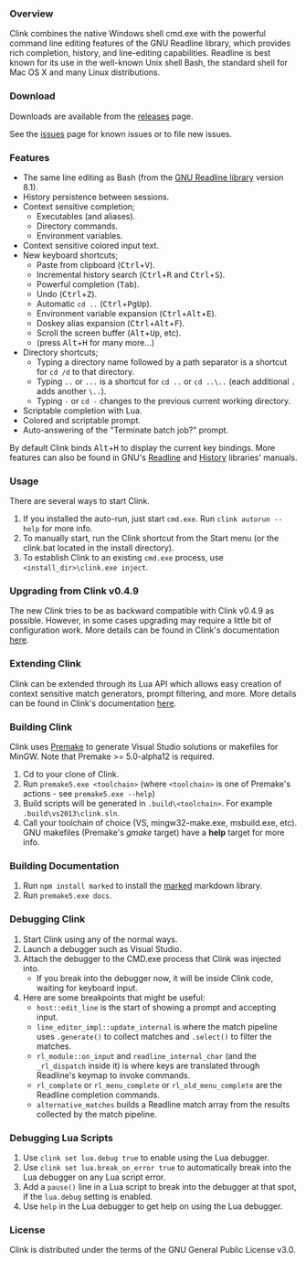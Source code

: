 ### Overview

Clink combines the native Windows shell cmd.exe with the powerful command line editing features of the GNU Readline library, which provides rich completion, history, and line-editing capabilities. Readline is best known for its use in the well-known Unix shell Bash, the standard shell for Mac OS X and many Linux distributions.

### Download

Downloads are available from the [releases](https://github.com/chrisant996/clink/releases) page.

See the [issues](https://github.com/chrisant996/clink/issues) page for known issues or to file new issues.

### Features

- The same line editing as Bash (from the [GNU Readline library](https://tiswww.case.edu/php/chet/readline/rltop.html) version 8.1).
- History persistence between sessions.
- Context sensitive completion;
  - Executables (and aliases).
  - Directory commands.
  - Environment variables.
- Context sensitive colored input text.
- New keyboard shortcuts;
  - Paste from clipboard (<kbd>Ctrl</kbd>+<kbd>V</kbd>).
  - Incremental history search (<kbd>Ctrl</kbd>+<kbd>R</kbd> and <kbd>Ctrl</kbd>+<kbd>S</kbd>).
  - Powerful completion (<kbd>Tab</kbd>).
  - Undo (<kbd>Ctrl</kbd>+<kbd>Z</kbd>).
  - Automatic `cd ..` (<kbd>Ctrl</kbd>+<kbd>PgUp</kbd>).
  - Environment variable expansion (<kbd>Ctrl</kbd>+<kbd>Alt</kbd>+<kbd>E</kbd>).
  - Doskey alias expansion (<kbd>Ctrl</kbd>+<kbd>Alt</kbd>+<kbd>F</kbd>).
  - Scroll the screen buffer (<kbd>Alt</kbd>+<kbd>Up</kbd>, etc).
  - (press <kbd>Alt</kbd>+<kbd>H</kbd> for many more...)
- Directory shortcuts;
  - Typing a directory name followed by a path separator is a shortcut for `cd /d` to that directory.
  - Typing `..` or `...` is a shortcut for `cd ..` or `cd ..\..` (each additional `.` adds another `\..`).
  - Typing `-` or `cd -` changes to the previous current working directory.
- Scriptable completion with Lua.
- Colored and scriptable prompt.
- Auto-answering of the "Terminate batch job?" prompt.

By default Clink binds <kbd>Alt</kbd>+<kbd>H</kbd> to display the current key bindings. More features can also be found in GNU's [Readline](https://tiswww.cwru.edu/php/chet/readline/readline.html) and [History](https://tiswww.cwru.edu/php/chet/readline/history.html) libraries' manuals.

### Usage

There are several ways to start Clink.

1. If you installed the auto-run, just start `cmd.exe`. Run `clink autorun --help` for more info.
2. To manually start, run the Clink shortcut from the Start menu (or the clink.bat located in the install directory).
3. To establish Clink to an existing `cmd.exe` process, use `<install_dir>\clink.exe inject`.

### Upgrading from Clink v0.4.9

The new Clink tries to be as backward compatible with Clink v0.4.9 as possible. However, in some cases upgrading may require a little bit of configuration work. More details can be found in Clink's documentation [here](https://chrisant996.github.io/clink/clink.html).

### Extending Clink

Clink can be extended through its Lua API which allows easy creation of context sensitive match generators, prompt filtering, and more. More details can be found in Clink's documentation [here](https://chrisant996.github.io/clink/clink.html).

### Building Clink

Clink uses [Premake](http://premake.github.io) to generate Visual Studio solutions or makefiles for MinGW. Note that Premake >= 5.0-alpha12 is required.

1. Cd to your clone of Clink.
2. Run `premake5.exe <toolchain>` (where `<toolchain>` is one of Premake's actions - see `premake5.exe --help`)
3. Build scripts will be generated in `.build\<toolchain>`. For example `.build\vs2013\clink.sln`.
4. Call your toolchain of choice (VS, mingw32-make.exe, msbuild.exe, etc). GNU makefiles (Premake's *gmake* target) have a **help** target for more info.

### Building Documentation

1. Run `npm install marked` to install the [marked](https://marked.js.org) markdown library.
2. Run `premake5.exe docs`.

### Debugging Clink

1. Start Clink using any of the normal ways.
2. Launch a debugger such as Visual Studio.
3. Attach the debugger to the CMD.exe process that Clink was injected into.
   - If you break into the debugger now, it will be inside Clink code, waiting for keyboard input.
4. Here are some breakpoints that might be useful:
   - `host::edit_line` is the start of showing a prompt and accepting input.
   - `line_editor_impl::update_internal` is where the match pipeline uses `.generate()` to collect matches and `.select()` to filter the matches.
   - `rl_module::on_input` and `readline_internal_char` (and the `_rl_dispatch` inside it) is where keys are translated through Readline's keymap to invoke commands.
   - `rl_complete` or `rl_menu_complete` or `rl_old_menu_complete` are the Readline completion commands.
   - `alternative_matches` builds a Readline match array from the results collected by the match pipeline.

### Debugging Lua Scripts

1. Use `clink set lua.debug true` to enable using the Lua debugger.
2. Use `clink set lua.break_on_error true` to automatically break into the Lua debugger on any Lua script error.
3. Add a `pause()` line in a Lua script to break into the debugger at that spot, if the `lua.debug` setting is enabled.
4. Use `help` in the Lua debugger to get help on using the Lua debugger.

### License

Clink is distributed under the terms of the GNU General Public License v3.0.

<!-- vim: set ft=markdown : -->
